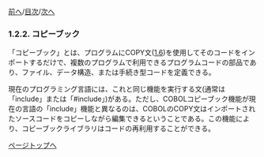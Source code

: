 <!--navi start1-->
[前へ](1-2-1.md)/[目次](https://momo2584.github.io/opensourcecobol.github.io/markdown/TOC.html)/[次へ](1-2-3.md)
<!--navi end1-->
### 1.2.2. コピーブック

「コピーブック」とは、プログラムにCOPY文([1.6](1-6.md))を使用してそのコードをインポートするだけで、複数のプログラムで利用できるプログラムコードの部品であり、ファイル、データ構造、または手続き型コードを定義できる。

現在のプログラミング言語には、これと同じ機能を実行する文(通常は「include」または「#include」)がある。ただし、COBOLコピーブック機能が現在の言語の「include」機能と異なるのは、COBOLのCOPY文はインポートされたソースコードをコピーしながら編集できるということである。この機能により、コピーブックライブラリはコードの再利用することができる。

<!--navi start2-->

[ページトップへ](1-2-2.md)
<!--navi end2-->
